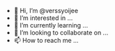 - 👋 Hi, I’m @verssyoijee
- 👀 I’m interested in ...
- 🌱 I’m currently learning ...
- 💞️ I’m looking to collaborate on ...
- 📫 How to reach me ...

<!---
verssyoijee/verssyoijee is a ✨ special ✨ repository because its `README.md` (this file) appears on your GitHub profile.
You can click the Preview link to take a look at your changes.
--->
